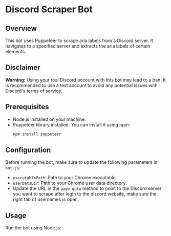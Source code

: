 # Discord Scraper Bot

## Overview
This bot uses Puppeteer to scrape aria labels from a Discord server. It navigates to a specified server and extracts the aria labels of certain elements.

## Disclaimer
**Warning:** Using your real Discord account with this bot may lead to a ban. It is recommended to use a test account to avoid any potential issues with Discord's terms of service.

## Prerequisites
- Node.js installed on your machine.
- Puppeteer library installed. You can install it using npm:
  ```bash
  npm install puppeteer
  ```

## Configuration
Before running the bot, make sure to update the following parameters in `bot.js`:
- `executablePath`: Path to your Chrome executable.
- `userDataDir`: Path to your Chrome user data directory.
- Update the URL in the `page.goto` method to point to the Discord server you want to scrape after login to the discord website, make sure the right tab of usernames is open.
 

## Usage
Run the bot using Node.js: